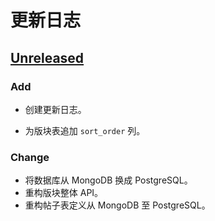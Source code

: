# 更新日志

## [Unreleased]

### Add

- 创建更新日志。
<!-- - 创建贡献指南。 -->
- 为版块表追加 `sort_order` 列。

### Change

- 将数据库从 MongoDB 换成 PostgreSQL。
- 重构版块整体 API。
- 重构帖子表定义从 MongoDB 至 PostgreSQL。

[Unreleased]: https://github.com/NSDN/nya-client/compare/v1.0.0...HEAD
[1.0.0]: https://github.com/NSDN/nya-client/release/tag/v1.0.0
